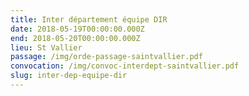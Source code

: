 ```yaml
---
title: Inter département équipe DIR
date: 2018-05-19T00:00:00.000Z
end: 2018-05-20T00:00:00.000Z
lieu: St Vallier
passage: /img/orde-passage-saintvallier.pdf
convocation: /img/convoc-interdept-saintvallier.pdf
slug: inter-dep-equipe-dir
---
```


